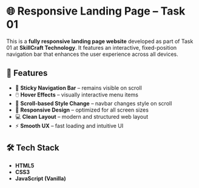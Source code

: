 # 🌐 Responsive Landing Page – Task 01

This is a **fully responsive landing page website** developed as part of Task 01 at **SkillCraft Technology**. It features an interactive, fixed-position navigation bar that enhances the user experience across all devices.

## 🌟 Features

- 📌 **Sticky Navigation Bar** – remains visible on scroll  
- 🖱️ **Hover Effects** – visually interactive menu items  
- 🎨 **Scroll-based Style Change** – navbar changes style on scroll  
- 📱 **Responsive Design** – optimized for all screen sizes  
- 💻 **Clean Layout** – modern and structured web layout  
- ⚡ **Smooth UX** – fast loading and intuitive UI

## 🛠️ Tech Stack

- **HTML5**
- **CSS3**
- **JavaScript (Vanilla)**
